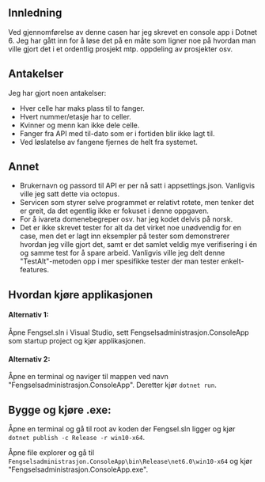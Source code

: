 ## Innledning
Ved gjennomførelse av denne casen har jeg skrevet en console app i Dotnet 6. Jeg har gått inn for å løse det på en måte som ligner noe på hvordan man ville gjort det i et ordentlig prosjekt mtp. oppdeling av prosjekter osv.

## Antakelser
Jeg har gjort noen antakelser:
- Hver celle har maks plass til to fanger.
- Hvert nummer/etasje har to celler.
- Kvinner og menn kan ikke dele celle.
- Fanger fra API med til-dato som er i fortiden blir ikke lagt til.
- Ved løslatelse av fangene fjernes de helt fra systemet.

## Annet
- Brukernavn og passord til API er per nå satt i appsettings.json. Vanligvis ville jeg satt dette via octopus.
- Servicen som styrer selve programmet er relativt rotete, men tenker det er greit, da det egentlig ikke er fokuset i denne oppgaven.
- For å ivareta domenebegreper osv. har jeg kodet delvis på norsk.
- Det er ikke skrevet tester for alt da det virket noe unødvendig for en case, men det er lagt inn eksempler på tester som demonstrerer hvordan jeg ville gjort det, samt er det samlet veldig mye verifisering i én og samme test for å spare arbeid. Vanligvis ville jeg delt denne "TestAlt"-metoden opp i mer spesifikke tester der man tester enkelt-features.

## Hvordan kjøre applikasjonen

#### Alternativ 1:
Åpne Fengsel.sln i Visual Studio, sett Fengselsadministrasjon.ConsoleApp som startup project og kjør applikasjonen.

#### Alternativ 2:
Åpne en terminal og naviger til mappen ved navn "Fengselsadministrasjon.ConsoleApp". Deretter kjør `dotnet run`.

## Bygge og kjøre .exe:
Åpne en terminal og gå til root av koden der Fengsel.sln ligger og kjør `dotnet publish -c Release -r win10-x64`.

Åpne file explorer og gå til `Fengselsadministrasjon.ConsoleApp\bin\Release\net6.0\win10-x64` og kjør "Fengselsadministrasjon.ConsoleApp.exe".
